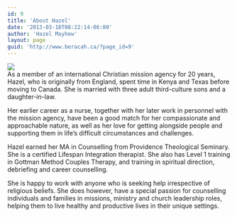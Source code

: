 ```yaml
---
id: 9
title: 'About Hazel'
date: '2013-03-18T08:22:14-06:00'
author: 'Hazel Mayhew'
layout: page
guid: 'http://www.beracah.ca/?page_id=9'
---
```


![](https://www.beracah.ca/wp-content/uploads/2019/05/IMG_20190508_131114-262x300.jpg)  
As a member of an international Christian mission agency for 20 years, Hazel, who is originally from England, spent time in Kenya and Texas before moving to Canada. She is married with three adult third-culture sons and a daughter-in-law.

Her earlier career as a nurse, together with her later work in personnel with the mission agency, have been a good match for her compassionate and approachable nature, as well as her love for getting alongside people and supporting them in life’s difficult circumstances and challenges.

Hazel earned her MA in Counselling from Providence Theological Seminary. She is a certified Lifespan Integration therapist. She also has Level 1 training in Gottman Method Couples Therapy, and training in spiritual direction, debriefing and career counselling.

She is happy to work with anyone who is seeking help irrespective of religious beliefs. She does however, have a special passion for counselling individuals and families in missions, ministry and church leadership roles, helping them to live healthy and productive lives in their unique settings.